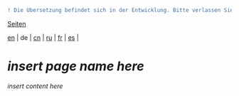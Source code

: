 ```diff
! Die Übersetzung befindet sich in der Entwicklung. Bitte verlassen Sie sich auf die englische Originalversion.
```

[Seiten](https://github.com/syncloud/docs/blob/master/de/index.md#seiten)

[en](https://github.com/syncloud/platform/wiki/PC) | 
de | 
[cn](https://github.com/syncloud/docs/blob/master/cn/content/PC.md) | 
[ru](https://github.com/syncloud/docs/blob/master/ru/content/PC.md) | 
[fr](https://github.com/syncloud/docs/blob/master/fr/content/PC.md) | 
[es](https://github.com/syncloud/docs/blob/master/es/content/PC.md) | 

# *insert page name here*

*insert content here*
